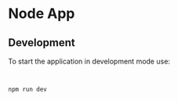 # Node App

## Development

To start the application in development mode use:


```js


npm run dev

```